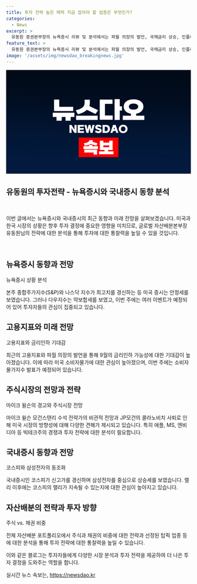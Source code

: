 ```yaml
---
title: 투자 전략 높은 매력 지금 잡아야 할 업종은 무엇인가?
categories:
  - News
excerpt: >
  유동원 증권본부장의 뉴욕증시 리뷰 및 분석에서는 파월 의장의 발언, 국채금리 상승, 인플레이션과 금리인하에 대한 관련 내용과 함께 애플, MS, 엔비디아의 시가총액 1위 경쟁, 코스피의 신고가 랠리와 빅테크주 투자 전략, 미국 러셀2000 중소형주의 상승, 6월 고용지표 및 국내증시 동향에 대한 정보가 포함되어 있습니다. 더 자세한 내용은 해당 링크를 통해 확인하세요. 간밤 뉴욕증시 마감 상황부터 파월 의장의 발언, 국채금리 상승 등 다양한 경제 이슈를 한눈에
feature_text: >
  유동원 증권본부장의 뉴욕증시 리뷰 및 분석에서는 파월 의장의 발언, 국채금리 상승, 인플레이션과 금리인하에 대한 관련 내용과 함께 애플, MS, 엔비디아의 시가총액 1위 경쟁, 코스피의 신고가 랠리와 빅테크주 투자 전략, 미국 러셀2000 중소형주의 상승, 6월 고용지표 및 국내증시 동향에 대한 정보가 포함되어 있습니다. 더 자세한 내용은 해당 링크를 통해 확인하세요. 간밤 뉴욕증시 마감 상황부터 파월 의장의 발언, 국채금리 상승 등 다양한 경제 이슈를 한눈에
image: '/assets/img/newsdao_breakingnews.jpg'
---
```


<p><img src="/assets/img/newsdao_breakingnews.jpg" alt="implanttips 속보" /></p>

<h2 data-ke-size="size26">유동원의 투자전략 - 뉴욕증시와 국내증시 동향 분석</h2>

<p data-ke-size="size16">&nbsp;</p>

<p>이번 글에서는 뉴욕증시와 국내증시의 최근 동향과 미래 전망을 살펴보겠습니다. 미국과 한국 시장의 상황은 향후 투자 결정에 중요한 영향을 미치므로, 글로벌 자산배분본부장 유동원님의 전략에 대한 분석을 통해 투자에 대한 통찰력을 높일 수 있을 것입니다.</p>

<p data-ke-size="size16">&nbsp;</p>

<h2 data-ke-size="size22">뉴욕증시 동향과 전망</h2>

<p data-ke-size="size16">뉴욕증시 상황 분석</p>

<p>본주 종합주가지수(S&amp;P)와 나스닥 지수가 최고치를 경신하는 등 미국 증시는 안정세를 보였습니다. 그러나 다우지수는 약보합세를 보였고, 이번 주에는 여러 이벤트가 예정되어 있어 투자자들의 관심이 집중되고 있습니다.</p>

<h2 data-ke-size="size22">고용지표와 미래 전망</h2>

<p data-ke-size="size16">고용지표와 금리인하 기대감</p>

<p>최근의 고용지표와 파월 의장의 발언을 통해 9월의 금리인하 가능성에 대한 기대감이 높아졌습니다. 이에 따라 미국 소비자물가에 대한 관심이 높아졌으며, 이번 주에는 소비자물가지수 발표가 예정되어 있습니다.</p>

<h2 data-ke-size="size22">주식시장의 전망과 전략</h2>

<p data-ke-size="size16">마이크 윌슨의 경고와 주식시장 전망</p>

<p>마이크 윌슨 모건스탠리 수석 전략가의 비관적 전망과 JP모건의 콜라노비치 사퇴로 인해 미국 시장의 방향성에 대해 다양한 견해가 제시되고 있습니다. 특히 애플, MS, 엔비디아 등 빅테크주의 경쟁과 투자 전략에 대한 분석이 필요합니다.</p>

<h2 data-ke-size="size22">국내증시 동향과 전망</h2>

<p data-ke-size="size16">코스피와 삼성전자의 동조화</p>

<p>국내증시인 코스피가 신고가를 경신하며 삼성전자를 중심으로 상승세를 보였습니다. 랠리 이후에는 코스피의 랠리가 지속될 수 있는지에 대한 관심이 높아지고 있습니다.</p>

<h2 data-ke-size="size22">자산배분의 전략과 투자 방향</h2>

<p data-ke-size="size16">주식 vs. 채권 비중</p>

<p>전체 자산배분 포트폴리오에서 주식과 채권의 비중에 대한 전략과 선정된 탑픽 업종 등에 대한 분석을 통해 투자 전략에 대한 통찰력을 높일 수 있습니다.</p>

<p>이와 같은 블로그는 투자자들에게 다양한 시장 분석과 투자 전략을 제공하여 더 나은 투자 결정을 도와주는 역할을 합니다.</p>
실시간 뉴스 속보는, <a href="https://newsdao.kr" rel="dofollow">https://newsdao.kr</a>


